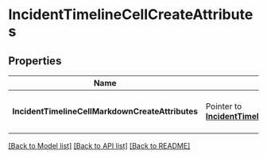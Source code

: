 # IncidentTimelineCellCreateAttributes

## Properties

Name | Type | Description | Notes
---- | ---- | ----------- | ------
**IncidentTimelineCellMarkdownCreateAttributes** | Pointer to [**IncidentTimelineCellMarkdownCreateAttributes**](IncidentTimelineCellMarkdownCreateAttributes.md) | A pointer to the appropriate element. |


[[Back to Model list]](../README.md#documentation-for-models) [[Back to API list]](../README.md#documentation-for-api-endpoints) [[Back to README]](../README.md)


